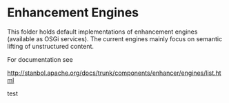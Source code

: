 <!--
   Licensed to the Apache Software Foundation (ASF) under one or more
   contributor license agreements.  See the NOTICE file distributed with
   this work for additional information regarding copyright ownership.
   The ASF licenses this file to You under the Apache License, Version 2.0
   (the "License"); you may not use this file except in compliance with
   the License.  You may obtain a copy of the License at

        http://www.apache.org/licenses/LICENSE-2.0

   Unless required by applicable law or agreed to in writing, software
   distributed under the License is distributed on an "AS IS" BASIS,
   WITHOUT WARRANTIES OR CONDITIONS OF ANY KIND, either express or implied.
   See the License for the specific language governing permissions and
   limitations under the License.
-->

Enhancement Engines
===================

This folder holds default implementations of enhancement engines
(available as OSGi services). The current engines mainly focus on semantic
lifting of unstructured content.

For documentation see 
  
  http://stanbol.apache.org/docs/trunk/components/enhancer/engines/list.html
  
  test
